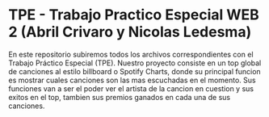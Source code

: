 # TPE - Trabajo Practico Especial WEB 2 (Abril Crivaro y Nicolas Ledesma)

En este repositorio subiremos todos los archivos correspondientes con el Trabajo Práctico Especial (TPE). Nuestro proyecto consiste en un top global de canciones al estilo billboard o Spotify Charts, donde su principal funcion es mostrar cuales canciones son las mas escuchadas en el momento. Sus funciones van a ser el poder ver el artista de la cancion en cuestion y sus exitos en el top, tambien sus premios ganados en cada una de sus canciones.